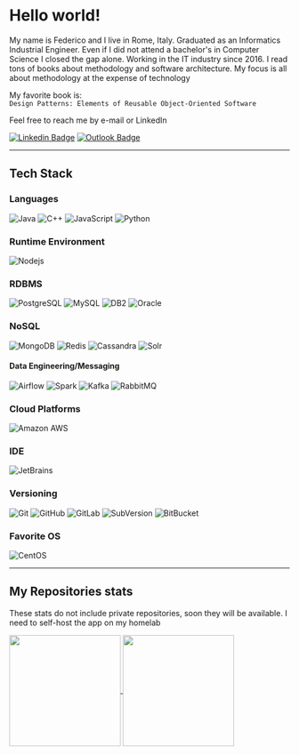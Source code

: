 # Hello world!

My name is Federico and I live in Rome, Italy. Graduated as an Informatics Industrial Engineer. 
Even if I did not attend a bachelor's in Computer Science I closed the gap alone. 
Working in the IT industry since 2016. I read tons of books about methodology and software architecture. 
My focus is all about methodology at the expense of technology 

My favorite book is:  
`Design Patterns: Elements of Reusable Object-Oriented Software`

Feel free to reach me by e-mail or LinkedIn


[![Linkedin Badge](https://img.shields.io/badge/-Federico%20Serini-0077B5?style=flat&logo=Linkedin&logoColor=white&link=https://www.linkedin.com/in/federico-serini-dev)](https://www.linkedin.com/in/federico-serini-dev)
[![Outlook Badge](https://img.shields.io/badge/-fede.serini95@live.it-0078D4?style=flat&logo=microsoft-outlook&logoColor=white&link=mailto:fede.serini95@live.it)](mailto:fede.serini95@live.it)

---

## Tech Stack


### Languages 

![Java](https://img.shields.io/badge/-java-007396?style=for-the-badge&logo=java)
![C++](https://img.shields.io/badge/-C++-00599C?style=for-the-badge&logo=c)
![JavaScript](https://img.shields.io/badge/-JavaScript-F7DF1E?style=for-the-badge&logo=javascript&logoColor=black)
![Python](https://img.shields.io/badge/-Python-3776AB?style=for-the-badge&logo=Python&logoColor=white)

### Runtime Environment

![Nodejs](https://img.shields.io/badge/-Nodejs-339933?style=for-the-badge&logo=Node.js&logoColor=white)


### RDBMS

![PostgreSQL](https://img.shields.io/badge/-PostgreSQL-336791?style=for-the-badge&logo=postgresql)
![MySQL](https://img.shields.io/badge/-MySQL-4479A1?style=for-the-badge&logo=mysql&logoColor=white)
![DB2](https://img.shields.io/badge/-DB2-054ADA?style=for-the-badge&logo=ibm&logoColor=white)
![Oracle](https://img.shields.io/badge/-Oracle-F80000?style=for-the-badge&logo=Oracle&logoColor=white)


### NoSQL

![MongoDB](https://img.shields.io/badge/-MongoDB-47A248?style=for-the-badge&logo=mongodb&logoColor=white)
![Redis](https://img.shields.io/badge/-Redis-DC382D?style=for-the-badge&logo=Redis&logoColor=white)
![Cassandra](https://img.shields.io/badge/-Cassandra-1287B1?style=for-the-badge&logo=apache-cassandra&logoColor=white)
![Solr](https://img.shields.io/badge/-Solr-D9411E?style=for-the-badge&logo=apache-solr&logoColor=white)


#### Data Engineering/Messaging

![Airflow](https://img.shields.io/badge/-Airflow-007A88?style=for-the-badge&logo=apache-airflow&logoColor=white)
![Spark](https://img.shields.io/badge/-Spark-E25A1C?style=for-the-badge&logo=apache-spark&logoColor=white)
![Kafka](https://img.shields.io/badge/-Kafka-000000?style=for-the-badge&logo=apache-kafka&logoColor=white)
![RabbitMQ](https://img.shields.io/badge/-RabbitMQ-FF6600?style=for-the-badge&logo=rabbitmq&logoColor=white)


### Cloud Platforms

![Amazon AWS](https://img.shields.io/badge/Amazon%20AWS-232F3E?style=for-the-badge&logo=amazon-aws)


### IDE

![JetBrains](https://img.shields.io/badge/-JetBrains-black?style=for-the-badge&logo=jetbrains)


### Versioning

![Git](https://img.shields.io/badge/-Git-F05032?style=for-the-badge&logo=git&logoColor=white)
![GitHub](https://img.shields.io/badge/-GitHub-181717?style=for-the-badge&logo=github)
![GitLab](https://img.shields.io/badge/-GitLab-FCA121?style=for-the-badge&logo=gitlab)
![SubVersion](https://img.shields.io/badge/-SubVersion-809CC9?style=for-the-badge&logo=subversion&logoColor=white)
![BitBucket](https://img.shields.io/badge/-BitBucket-0052CC?style=for-the-badge&logo=bitbucket)

### Favorite OS
![CentOS](https://img.shields.io/badge/-CentOS-262577?style=for-the-badge&logo=centos)

---

## My Repositories stats

These stats do not include private repositories, soon they will be available. I need to self-host the app on my homelab

<a href="https://github-readme-stats.vercel.app/api?username=FedericoSerini&count_private=true&show_icons=true&theme=gotham&include_all_commits=true&hide=contribs,prs,issues&card_width=260">
    <img height=200 align="center" src="https://github-readme-stats.vercel.app/api?username=FedericoSerini&count_private=true&show_icons=true&theme=gotham&include_all_commits=true&hide=contribs,prs,issues&card_width=260" />
</a>
<a href="https://github-readme-stats.vercel.app/api/top-langs/?username=FedericoSerini&theme=gotham&langs_count=15&layout=compact">
    <img height=200 align="center" src="https://github-readme-stats.vercel.app/api/top-langs/?username=FedericoSerini&theme=gotham&langs_count=15&layout=compact" />
</a>
